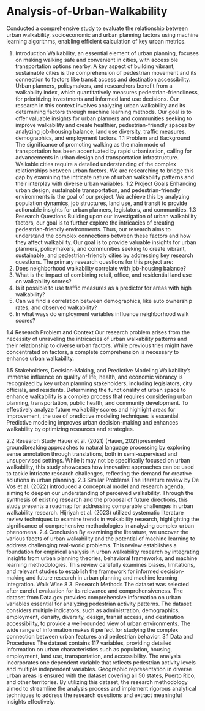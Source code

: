 # Analysis-of-Urban-Walkability
Conducted a comprehensive study to evaluate the relationship between urban walkability, socioeconomic and urban planning factors using machine learning algorithms, enabling efficient calculation of key urban metrics.

1. Introduction
Walkability, an essential element of urban planning, focuses on making walking safe and convenient in cities, with accessible transportation options nearby. A key aspect of building vibrant, sustainable cities is the comprehension of pedestrian movement and its connection to factors like transit access and destination accessibility. Urban planners, policymakers, and researchers benefit from a walkability index, which quantitatively measures pedestrian-friendliness, for prioritizing investments and informed land use decisions. Our research in this context involves analyzing urban walkability and its determining factors through machine learning methods. Our goal is to offer valuable insights for urban planners and communities seeking to improve walkability and create healthier, pedestrian-friendly spaces by analyzing job-housing balance, land use diversity, traffic measures, demographics, and employment factors.
1.1 Problem and Background
The significance of promoting walking as the main mode of transportation has been accentuated by rapid urbanization, calling for advancements in urban design and transportation infrastructure. Walkable cities require a detailed understanding of the complex relationships between urban factors. We are researching to bridge this gap by examining the intricate nature of urban walkability patterns and their interplay with diverse urban variables.
1.2 Project Goals
Enhancing urban design, sustainable transportation, and pedestrian-friendly environments is the goal of our project. We achieve this by analyzing population
dynamics, job structures, land use, and transit to provide actionable insights for urban planners, legislators, and communities.
1.3 Research Questions
Building upon our investigation of urban walkability factors, our goal is to further explore the intricacies of creating pedestrian-friendly environments. Thus, our research aims to understand the complex connections between these factors and how they affect walkability. Our goal is to provide valuable insights for urban planners, policymakers, and communities seeking to create vibrant, sustainable, and pedestrian-friendly cities by addressing key research questions.
The primary research questions for this project are:
1. Does neighborhood walkability correlate with job-housing balance?
2. What is the impact of combining retail, office, and residential land use on walkability scores?
3. Is it possible to use traffic measures as a predictor for areas with high walkability?
4. Can we find a correlation between demographics, like auto ownership rates, and observed walkability?
5. In what ways do employment variables influence neighborhood walk scores?
   
1.4 Research Problem and Context
Our research problem arises from the necessity of unraveling the intricacies of urban walkability patterns and their relationship to diverse urban factors. While previous tries might have concentrated on factors, a complete comprehension is necessary to enhance urban walkability.

1.5 Stakeholders, Decision-Making, and Predictive Modeling
Walkability’s immense influence on quality of life, health, and economic vibrancy is recognized by key urban planning stakeholders, including legislators, city officials, and residents. Determining the functionality of urban space to enhance walkability is a complex process that requires considering urban planning, transportation, public health, and community development. To effectively analyze future walkability scores and highlight areas for improvement, the use of predictive modeling techniques is essential. Predictive modeling improves urban decision-making and enhances walkability by optimizing resources and strategies.

2.2 Research Study
Hauer et al. (2021) (Hauer, 2021)presented groundbreaking approaches to natural language processing by exploring sense annotation through translations, both in semi-supervised and unsupervised settings. While it may not be specifically focused on urban walkability, this study showcases how innovative approaches can be used to tackle intricate research challenges, reflecting the demand for creative solutions in urban planning.
2.3 Similar Problems
The literature review by De Vos et al. (2022) introduced a conceptual model and research agenda, aiming to deepen our understanding of perceived walkability. Through the synthesis of existing research and the proposal of future directions, this study presents a roadmap for addressing comparable challenges in urban walkability research. Hijriyah et al. (2023) utilized systematic literature review techniques to examine trends in walkability research, highlighting the significance of comprehensive methodologies in analyzing complex urban phenomena.
2.4 Conclusion
By examining the literature, we uncover the various facets of urban walkability and the potential of machine learning to address challenging real-world problems. This review establishes a foundation for empirical analysis in urban walkability research by integrating insights from urban planning theories, behavioral frameworks, and machine learning methodologies. This review carefully examines biases, limitations, and relevant studies to establish the framework for informed decision-making and future research in urban planning and machine learning integration.
Walk Wise 8
3. Research Methods
The dataset was selected after careful evaluation for its relevance and comprehensiveness. The dataset from Data.gov provides comprehensive information on urban variables essential for analyzing pedestrian activity patterns. The dataset considers multiple indicators, such as administration, demographics, employment, density, diversity, design, transit access, and destination accessibility, to provide a well-rounded view of urban environments. The wide range of information makes it perfect for studying the complex connection between urban features and pedestrian behavior.
3.1 Data and Procedures
The dataset contains 117 variables, providing detailed information on urban characteristics such as population, housing, employment, land use, transportation, and accessibility. The analysis incorporates one dependent variable that reflects pedestrian activity levels and multiple independent variables. Geographic representation in diverse urban areas is ensured with the dataset covering all 50 states, Puerto Rico, and other territories. By utilizing this dataset, the research methodology aimed to streamline the analysis process and implement rigorous analytical techniques to address the research questions and extract meaningful insights effectively.
